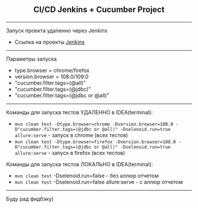 ## <p align="center"> CI/CD Jenkins + Cucumber Project</p>
___
Запуск проекта удаленно через Jenkins
- Ссылка на проекты [Jenkins](http://149.154.71.152:8082/job/IBS_FullStackQA/job/2024-02/job/FazlyakhmetovDA/)
___
Параметры запуска
- type.browser = chrome/firefox 
- version.browser = 108.0/109.0
- "cucumber.filter.tags=(@all)"
- "cucumber.filter.tags=(@jdbc)"
- "cucumber.filter.tags=(@jdbc or @all)"
___

Команды для запуска тестов УДАЛЕННО в IDEA(terminal):
- `mvn clean test -Dtype.browser=chrome -Dversion.browser=108.0 -D"cucumber.filter.tags=(@jdbc or @all)" -Dselenoid.run=true allure:serve` - запуск в chrome (всех тестов)
- `mvn clean test -Dtype.browser=firefox -Dversion.browser=108.0 -D"cucumber.filter.tags=(@jdbc or @all)" -Dselenoid.run=true allure:serve` - запуск в firefox (всех тестов)

Команды для запуска тестов ЛОКАЛЬНО в IDEA(terminal):
- `mvn clean test` -Dselenoid.run=false - без аллюр отчетом
- `mvn clean test` -Dselenoid.run=false allure:serve - с аллюр отчетом
___

Буду рад фидбэку)
